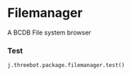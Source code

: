 # Filemanager

A BCDB File system browser



### Test

```
j.threebot.package.filemanager.test()
```

